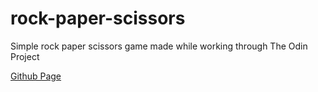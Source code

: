 # rock-paper-scissors
Simple rock paper scissors game made while working through The Odin Project

[Github Page](https://timdott.github.io/rock-paper-scissors/)
